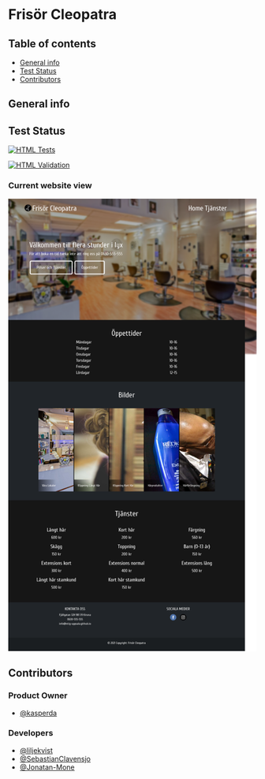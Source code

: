 # Frisör Cleopatra
## Table of contents
* [General info](#general-info)
* [Test Status](#test-status)
* [Contributors](#contributors)

## General info

	
## Test Status
[![HTML Tests](https://github.com/NTIG-Uppsala/frisor-cleopatra/actions/workflows/html-tests.yml/badge.svg)](https://github.com/NTIG-Uppsala/frisor-cleopatra/actions/workflows/html-tests.yml)

[![HTML Validation](https://github.com/NTIG-Uppsala/frisor-cleopatra/actions/workflows/html-validation.yml/badge.svg?branch=master)](https://github.com/NTIG-Uppsala/frisor-cleopatra/actions/workflows/html-validation.yml)

### Current website view
![MainPage View](https://raw.githubusercontent.com/NTIG-Uppsala/frisor-cleopatra/master/wwwroot/pdf/MainPage.png)

## Contributors
### Product Owner
* [@kasperda](https://github.com/kasperda)

### Developers
* [@liljekvist](https://github.com/liljekvist)
* [@SebastianClavensjo](https://github.com/SebastianClavensjo)
* [@Jonatan-Mone](https://github.com/Jonatan-Mone)

